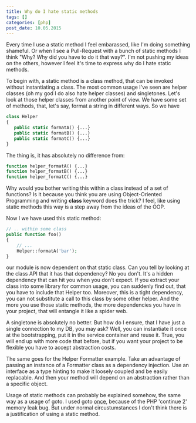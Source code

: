 ```yaml
---
title: Why do I hate static methods
tags: []
categories: [php]
post_date: 10.05.2015
---
```


Every time I use a static method I feel embarassed, like I'm doing something shameful. Or when I see a Pull-Request with a bunch of static methods I think "Why? Why did you have to do it that way?". I'm not pushing my ideas on the others, however I feel it's time to express why do I hate static methods.

To begin with, a static method is a class method, that can be invoked without instantiating a class. The most common usage I've seen are helper classes (oh my god I do also hate helper classes) and singletones. Let's look at those helper classes from another point of view. We have some set of methods, that, let's say, format a string in different ways. So we have

```php
class Helper
{
   public static formatA() {...}
   public static formatB() {...}
   public static formatC() {...}
}
```
The thing is, it has absolutely no difference from:

```php
function helper_formatA() {...}
function helper_formatB() {...}
function helper_formatC() {...}
```

Why would you bother writing this within a class instead of a set of functions? Is it because you think you are using Object-Oriented Programming and writing **class** keyword does the trick? I feel, like using static methods this way is a step away from the ideas of the OOP.

Now I we have used this static method:

```php
// .. within some class
public function foo()
{
    // ...
    Helper::formatA('bar');
}
```
our module is now dependent on that static class. Can you tell by looking at the class API that it has that dependency? No you don't. It's a hidden dependency that can hit you when you don't expect. If you extract your class into some library for common usage, you can suddenly find out, that you have to include that Helper too. Moreover, this is a tight dependency, you can not substitute a call to this class by some other helper. And the more you use those static methods, the more dependencies you have in your project, that will entangle it like a spider web.

A singletone is absolutely no better. But how do I ensure, that I have just a single connection to my DB, you may ask? Well, you can instantiate it once at the bootstrapping, put it in the service container and reuse it. True, you will end up with more code that before, but if you want your project to be flexible you have to accept abstraction costs.

The same goes for the Helper Formatter example. Take an advantage of passing an instance of a Formatter class as a dependency injection. Use an interface as a type hinting to make it loosely coupled and be easily replacable. And then your method will depend on an abstraction rather than a specific object.

Usage of static methods can probably be explained somehow, the same way as a usage of goto. I used goto [once][1], because of the PHP 'continue 2' memory leak bug. But under normal circustumstances I don't think there is a justification of using a static method.

[1]: https://github.com/mtdowling/cron-expression/issues/50#issuecomment-41650357